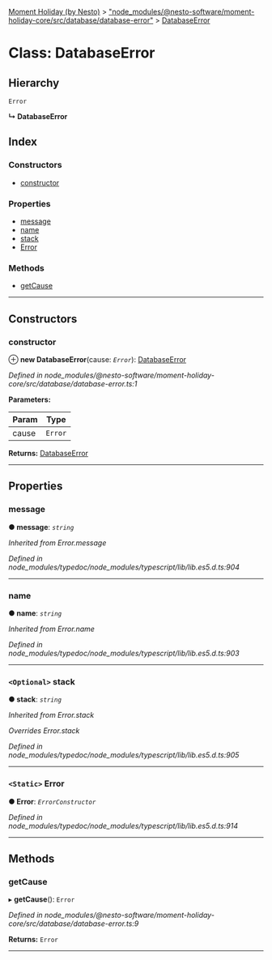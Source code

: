 [Moment Holiday (by Nesto)](../README.md) > ["node_modules/@nesto-software/moment-holiday-core/src/database/database-error"](../modules/_node_modules__nesto_software_moment_holiday_core_src_database_database_error_.md) > [DatabaseError](../classes/_node_modules__nesto_software_moment_holiday_core_src_database_database_error_.databaseerror.md)

# Class: DatabaseError

## Hierarchy

 `Error`

**↳ DatabaseError**

## Index

### Constructors

* [constructor](_node_modules__nesto_software_moment_holiday_core_src_database_database_error_.databaseerror.md#constructor)

### Properties

* [message](_node_modules__nesto_software_moment_holiday_core_src_database_database_error_.databaseerror.md#message)
* [name](_node_modules__nesto_software_moment_holiday_core_src_database_database_error_.databaseerror.md#name)
* [stack](_node_modules__nesto_software_moment_holiday_core_src_database_database_error_.databaseerror.md#stack)
* [Error](_node_modules__nesto_software_moment_holiday_core_src_database_database_error_.databaseerror.md#error)

### Methods

* [getCause](_node_modules__nesto_software_moment_holiday_core_src_database_database_error_.databaseerror.md#getcause)

---

## Constructors

<a id="constructor"></a>

###  constructor

⊕ **new DatabaseError**(cause: *`Error`*): [DatabaseError](_node_modules__nesto_software_moment_holiday_core_src_database_database_error_.databaseerror.md)

*Defined in node_modules/@nesto-software/moment-holiday-core/src/database/database-error.ts:1*

**Parameters:**

| Param | Type |
| ------ | ------ |
| cause | `Error` |

**Returns:** [DatabaseError](_node_modules__nesto_software_moment_holiday_core_src_database_database_error_.databaseerror.md)

___

## Properties

<a id="message"></a>

###  message

**● message**: *`string`*

*Inherited from Error.message*

*Defined in node_modules/typedoc/node_modules/typescript/lib/lib.es5.d.ts:904*

___
<a id="name"></a>

###  name

**● name**: *`string`*

*Inherited from Error.name*

*Defined in node_modules/typedoc/node_modules/typescript/lib/lib.es5.d.ts:903*

___
<a id="stack"></a>

### `<Optional>` stack

**● stack**: *`string`*

*Inherited from Error.stack*

*Overrides Error.stack*

*Defined in node_modules/typedoc/node_modules/typescript/lib/lib.es5.d.ts:905*

___
<a id="error"></a>

### `<Static>` Error

**● Error**: *`ErrorConstructor`*

*Defined in node_modules/typedoc/node_modules/typescript/lib/lib.es5.d.ts:914*

___

## Methods

<a id="getcause"></a>

###  getCause

▸ **getCause**(): `Error`

*Defined in node_modules/@nesto-software/moment-holiday-core/src/database/database-error.ts:9*

**Returns:** `Error`

___

